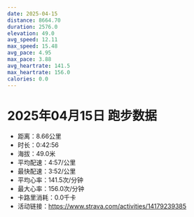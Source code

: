 ```yaml
---
date: 2025-04-15
distance: 8664.70
duration: 2576.0
elevation: 49.0
avg_speed: 12.11
max_speed: 15.48
avg_pace: 4.95
max_pace: 3.88
avg_heartrate: 141.5
max_heartrate: 156.0
calories: 0.0
---
```


# 2025年04月15日 跑步数据

- 距离：8.66公里
- 时长：0:42:56
- 海拔：49.0米
- 平均配速：4:57/公里
- 最快配速：3:52/公里
- 平均心率：141.5次/分钟
- 最大心率：156.0次/分钟
- 卡路里消耗：0.0千卡
- 活动链接：https://www.strava.com/activities/14179239385
